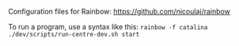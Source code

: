Configuration files for Rainbow: https://github.com/nicoulaj/rainbow

To run a program, use a syntax like this: `rainbow -f catalina ./dev/scripts/run-centre-dev.sh start`
